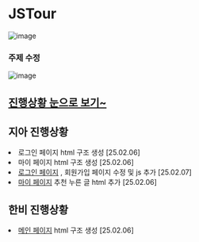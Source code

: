 # JSTour
![image](https://github.com/user-attachments/assets/eb9f5ccb-d0fc-470f-b5d4-54c5db3a09b9)
### 주제 수정
![image](https://github.com/user-attachments/assets/ced84a8e-75c8-4edb-acf8-d52315312725)


## <a href="https://ldr7xior.github.io/JSTour/" class="page">진행상황 눈으로 보기~</a>

## 지아 진행상황
<ur>
  <li>로그인 페이지 html 구조 생성 [25.02.06]</li>
  <li>마이 페이지 html 구조 생성 [25.02.06]</li>
  <li><a href="login" class="page">로그인 페이지</a> , 회원가입 페이지 수정 및 js 추가 [25.02.07]</li>
  <li><a href="myPage" class="page">마이 페이지</a> 추천 누른 글 html 추가 [25.02.06]</li>
</ur>

## 한비 진행상황
<ur>
  <li><a href="mainpage.html" class="page">메인 페이지</a> html 구조 생성 [25.02.06]</li>
</ur>
